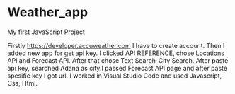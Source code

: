 # Weather_app
My first JavaScript Project


Firstly https://developer.accuweather.com I have to create account.
Then I added new app for get api key. I clicked API REFERENCE, chose Locations API and Forecast API. After that chose Text Search-City Search. After paste api key, searched Adana as city.I passed Forecast API page and after paste spesific key I got url.
I worked in Visual Studio Code and used Javascript, Css, Html.


